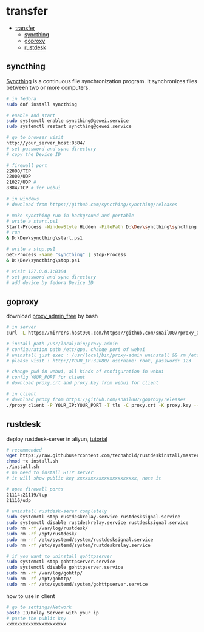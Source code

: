 # transfer

- [transfer](#transfer)
  - [syncthing](#syncthing)
  - [goproxy](#goproxy)
  - [rustdesk](#rustdesk)

## syncthing

[Syncthing](https://github.com/syncthing/syncthing/releases) is a continuous file synchronization program. It synchronizes files between two or more computers.

```bash
# in fedora
sudo dnf install syncthing

# enable and start
sudo systemctl enable syncthing@gewei.service
sudo systemctl restart syncthing@gewei.service

# go to browser visit
http://your_server_host:8384/
# set password and sync directory
# copy the Device ID

# firewall port
22000/TCP
22000/UDP
21027/UDP # 
8384/TCP # for webui
```

```bash
# in windows
# download from https://github.com/syncthing/syncthing/releases

# make syncthing run in background and portable
# write a start.ps1
Start-Process -WindowStyle Hidden -FilePath D:\Dev\syncthing\syncthing.exe --home=D:\Dev\syncthing\data
# run
& D:\Dev\syncthing\start.ps1

# write a stop.ps1
Get-Process -Name "syncthing" | Stop-Process
& D:\Dev\syncthing\stop.ps1

# visit 127.0.0.1:8384
# set password and sync directory
# add device by fedora Device ID
```

## goproxy

download [proxy_admin_free](https://github.com/snail007/proxy_admin_free/blob/master/README_ZH.md) by bash

```bash
# in server
curl -L https://mirrors.host900.com/https://github.com/snail007/proxy_admin_free/blob/master/install_auto.sh | bash 

# install path /usr/local/bin/proxy-admin
# configuration path /etc/gpa, change port of webui
# uninstall just exec : /usr/local/bin/proxy-admin uninstall && rm /etc/gpa
# please visit : http://YOUR_IP:32080/ username: root, password: 123

# change pwd in webui, all kinds of configuration in webui
# config YOUR_PORT for client
# download proxy.crt and proxy.key from webui for client
```

```bash
# in client
# download proxy from https://github.com/snail007/goproxy/releases
./proxy client -P YOUR_IP:YOUR_PORT -T tls -C proxy.crt -K proxy.key --k default
```

## rustdesk

deploy rustdesk-server in aliyun, [tutorial](https://rustdesk.com/docs/en/self-host/rustdesk-server-oss/install/)

```bash
# recommended
wget https://raw.githubusercontent.com/techahold/rustdeskinstall/master/install.sh
chmod +x install.sh
./install.sh
# no need to install HTTP server
# it will show public key xxxxxxxxxxxxxxxxxxxxxx, note it

# open firewall ports
21114:21119/tcp
21116/udp
```

```bash
# uninstall rustdesk-serer completely
sudo systemctl stop rustdeskrelay.service rustdesksignal.service
sudo systemctl disable rustdeskrelay.service rustdesksignal.service
sudo rm -rf /var/log/rustdesk/
sudo rm -rf /opt/rustdesk/
sudo rm -rf /etc/systemd/system/rustdesksignal.service
sudo rm -rf /etc/systemd/system/rustdeskrelay.service

# if you want to uninstall gohttpserver
sudo systemctl stop gohttpserver.service
sudo systemctl disable gohttpserver.service
sudo rm -rf /var/log/gohttp/
sudo rm -rf /opt/gohttp/
sudo rm -rf /etc/systemd/system/gohttpserver.service
```

how to use in client

```bash
# go to settings/Network
paste ID/Relay Server with your ip
# paste the public key
xxxxxxxxxxxxxxxxxxxxxx
```